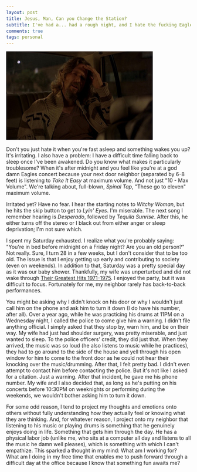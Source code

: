 ```yaml
---
layout: post
title: Jesus, Man, Can you Change the Station?
subtitle: I've had a... had a rough night, and I hate the fucking Eagles, man.
comments: true
tags: personal
---
```


![The Big Lebowski](/images/big-lebowski.jpg "The Big Lebowski")

Don't you just hate it when you're fast asleep and something wakes you up? It's irritating. I also have a problem: I have a difficult time falling back to sleep once I've been awakened. Do you know what makes it particularly troublesome? When it's after midnight and you feel like you're at a god damn Eagles concert because your next door neighbor (separated by 6-8 feet) is listening to *Take It Easy* at maximum volume. And not just "10 - Max Volume". We're talking about, full-blown, *Spinal Tap*, "These go to eleven" maximum volume.

Irritated yet? Have no fear. I hear the starting notes to *Witchy Woman*, but he hits the skip button to get to *Lyin' Eyes*. I'm miserable. The next song I remember hearing is *Desperado*, followed by *Tequila Sunrise*. After this, he either turns off the stereo or I black out from either anger or sleep deprivation; I'm not sure which.

I spent my Saturday exhausted. I realize what you're probably saying: "You're in bed before midnight on a Friday night? Are you an old person?" Not really. Sure, I turn 28 in a few weeks, but I don't consider that to be too old. The issue is that I enjoy getting up early and contributing to society (even on weekends). In addition to that, Saturday was a pretty special day as it was our baby shower. Thankfully, my wife was unperturbed and did not wake through [Their Greatest Hits 1971-1975](https://itunes.apple.com/us/album/their-greatest-hits-1971-1975/id635829435). I enjoyed the party, but it was difficult to focus. Fortunately for me, my neighbor rarely has back-to-back performances.

You might be asking why I didn't knock on his door or why I wouldn't just call him on the phone and ask him to turn it down (I do have his number, after all). Over a year ago, while he was practicing his drums at 11PM on a Wednesday night, I called the police to come give him a warning. I didn't file anything official. I simply asked that they stop by, warn him, and be on their way. My wife had just had shoulder surgery, was pretty miserable, and just wanted to sleep. To the police officers' credit, they did just that. When they arrived, the music was so loud (he also listens to music while he practices), they had to go around to the side of the house and yell through his open window for him to come to the front door as he could not hear their knocking over the music/drumming. After that, I felt pretty bad. I didn't even attempt to contact him before contacting the police. But it's not like I asked for a citation. Just a warning. After that incident, he gave me his phone number. My wife and I also decided that, as long as he's putting on his concerts before 10:30PM on weeknights or performing during the weekends, we wouldn't bother asking him to turn it down.

For some odd reason, I tend to project my thoughts and emotions onto others without fully understanding how they actually feel or knowing what they are thinking. And, for whatever reason, I project onto my neighbor that listening to his music or playing drums is something that he genuinely enjoys doing in life. Something that gets him through the day. He has a physical labor job (unlike me, who sits at a computer all day and listens to all the music he damn well pleases), which is something with which I can't empathize. This sparked a thought in my mind: What am I working for? What am I doing in my free time that enables me to push forward through a difficult day at the office because I know that something fun awaits me?